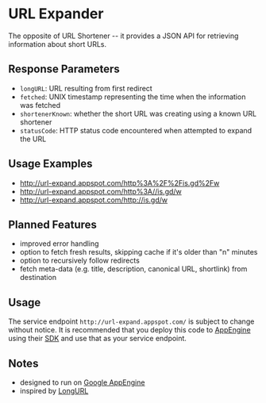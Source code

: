 # URL Expander
The opposite of URL Shortener -- it provides a JSON API for retrieving information about short URLs.

## Response Parameters
* `longURL`: URL resulting from first redirect
* `fetched`: UNIX timestamp representing the time when the information was fetched
* `shortenerKnown`: whether the short URL was creating using a known URL shortener
* `statusCode`: HTTP status code encountered when attempted to expand the URL

## Usage Examples
* http://url-expand.appspot.com/http%3A%2F%2Fis.gd%2Fw
* http://url-expand.appspot.com/http%3A//is.gd/w
* http://url-expand.appspot.com/http://is.gd/w

## Planned Features
* improved error handling
* option to fetch fresh results, skipping cache if it's older than "n" minutes
* option to recursively follow redirects
* fetch meta-data (e.g. title, description, canonical URL, shortlink) from destination

## Usage
The service endpoint `http://url-expand.appspot.com/` is subject to change without notice. It is recommended that you deploy this code to [AppEngine][1] using their [SDK][2] and use that as your service endpoint.

## Notes
* designed to run on [Google AppEngine](http://code.google.com/appengine/)
* inspired by [LongURL](http://longurl.org/)

[1]: http://appengine.google.com/ "AppEngine Dashboard"
[2]: http://code.google.com/appengine/downloads.html "AppEngine SDK Downloads"
